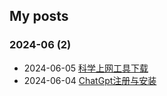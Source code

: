 ## My posts  
### **2024-06** (2)  
- 2024-06-05 [科学上网工具下载](https://red-signals.github.io/2024/06/05/%E7%A7%91%E5%AD%A6%E4%B8%8A%E7%BD%91%E5%B7%A5%E5%85%B7%E4%B8%8B%E8%BD%BD/)  
- 2024-06-04 [ChatGpt注册与安装](https://red-signals.github.io/2024/06/04/ChatGpt%E6%B3%A8%E5%86%8C%E4%B8%8E%E5%AE%89%E8%A3%85/)  
  
